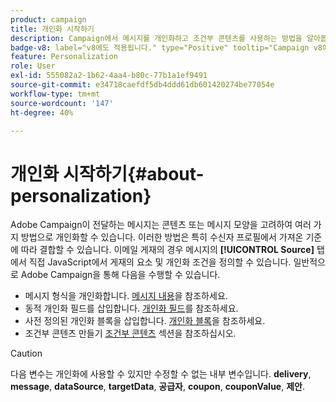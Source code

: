 ```yaml
---
product: campaign
title: 개인화 시작하기
description: Campaign에서 메시지를 개인화하고 조건부 콘텐츠를 사용하는 방법을 알아봅니다
badge-v8: label="v8에도 적용됩니다." type="Positive" tooltip="Campaign v8에도 적용됩니다."
feature: Personalization
role: User
exl-id: 555082a2-1b62-4aa4-b80c-77b1a1ef9491
source-git-commit: e34718caefdf5db4ddd61db601420274be77054e
workflow-type: tm+mt
source-wordcount: '147'
ht-degree: 40%

---
```


# 개인화 시작하기{#about-personalization}

Adobe Campaign이 전달하는 메시지는 콘텐츠 또는 메시지 모양을 고려하여 여러 가지 방법으로 개인화할 수 있습니다. 이러한 방법은 특히 수신자 프로필에서 가져온 기준에 따라 결합할 수 있습니다. 이메일 게재의 경우 메시지의 **[!UICONTROL Source]** 탭에서 직접 JavaScript에서 게재의 요소 및 개인화 조건을 정의할 수 있습니다. 일반적으로 Adobe Campaign을 통해 다음을 수행할 수 있습니다.

* 메시지 형식을 개인화합니다. [메시지 내용](defining-the-email-content.md#message-content)을 참조하세요.
* 동적 개인화 필드를 삽입합니다. [개인화 필드](personalization-fields.md)를 참조하세요.
* 사전 정의된 개인화 블록을 삽입합니다. [개인화 블록](personalization-blocks.md)을 참조하세요.
* 조건부 콘텐츠 만들기 [조건부 콘텐츠](conditional-content.md) 섹션을 참조하십시오.

>[!CAUTION]
>
>다음 변수는 개인화에 사용할 수 있지만 수정할 수 없는 내부 변수입니다. **delivery**, **message**, **dataSource**, **targetData**, **공급자**, **coupon**, **couponValue**, **제안**.
